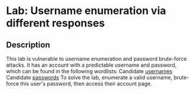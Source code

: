# Lab: Username enumeration via different responses

## Description

 This lab is vulnerable to username enumeration and password brute-force attacks. It has an account with a predictable username and password, which can be found in the following wordlists:
    Candidate [usernames](https://github.com/hermh4cks/Write-ups/blob/main/Portswigger/2.authentication/usernames)
    Candidate [passwords](https://github.com/hermh4cks/Write-ups/blob/main/Portswigger/2.authentication/passwords)
To solve the lab, enumerate a valid username, brute-force this user's password, then access their account page.

